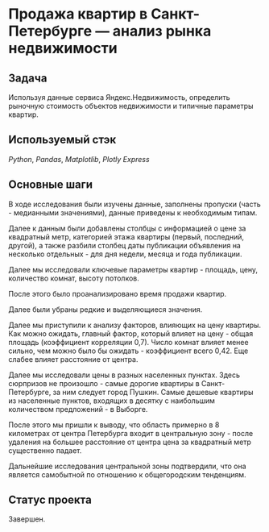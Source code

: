 # Продажа квартир в Санкт-Петербурге — анализ рынка недвижимости


## Задача

Используя данные сервиса Яндекс.Недвижимость, определить рыночную стоимость объектов недвижимости и типичные параметры квартир.

## Используемый стэк
*Python*, *Pandas*, *Matplotlib*, *Plotly Express*

## Основные шаги

В ходе исследования были изучены данные, заполнены пропуски (часть - медианными значениями), данные приведены к необходимым типам. 

Далее к данным были добавлены столбцы с информацией о цене за квадратный метр, категорией этажа квартиры (первый, последний, другой), а также разбили столбец даты публикации объявления на несколько отдельных - для дня недели, месяца и года публикации.

Далее мы исследовали ключевые параметры квартир - площадь, цену, количество комнат, высоту потолков. 

После этого было проанализировано время продажи квартир.

Далее были убраны редкие и выделяющиеся значения.

Далее мы приступили к анализу факторов, влияющих на цену квартиры. Как можно ожидать, главный фактор, который влияет на цену - общая площадь (коэффициент корреляции 0,7). Число комнат влияет менее сильно, чем можно было бы ожидать - коэффициент всего 0,42. Еще слабее влияет расстояние от центра.

Далее мы исследовали цены в разных населенных пунктах. Здесь сюрпризов не произошло - самые дорогие квартиры в Санкт-Петербурге, за ним следует город Пушкин. Самые дешевые квартиры из населенные пунктов, входящих в десятку с наибольшим количеством предложений - в Выборге.

После этого мы пришли к выводу, что область примерно в 8 километрах от центра Петербурга входит в центральную зону - после удаления на большее расстояние от центра цена за квадратный метр существенно падает. 

Дальнейшие исследования центральной зоны подтвердили, что она является самобытной по отношению к общегородским тенденциям. 

## Статус проекта

Завершен.
